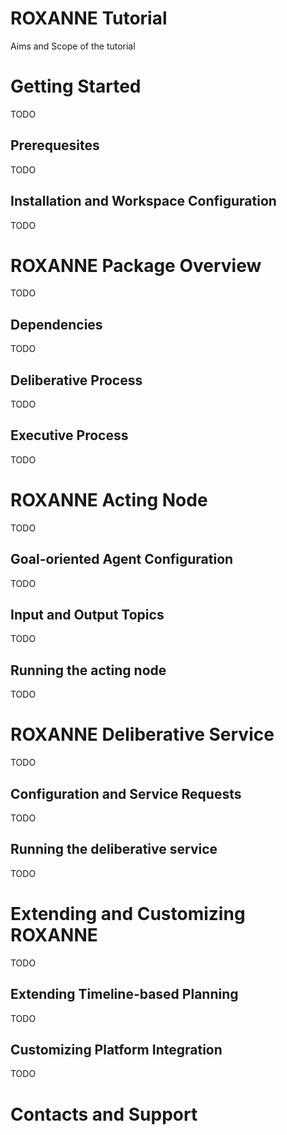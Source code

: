 
# ROXANNE Tutorial

Aims and Scope of the tutorial

# Getting Started

TODO

## Prerequesites

TODO

## Installation and Workspace Configuration

TODO





# ROXANNE Package Overview

TODO


## Dependencies

TODO 

## Deliberative Process

TODO

## Executive Process

TODO






# ROXANNE Acting Node

TODO

## Goal-oriented Agent Configuration

TODO

## Input and Output Topics

TODO

## Running the acting node

TODO

# ROXANNE Deliberative Service

TODO 

## Configuration and Service Requests

TODO

## Running the deliberative service

TODO



# Extending and Customizing ROXANNE 

TODO

## Extending Timeline-based Planning 

TODO


## Customizing Platform Integration

TODO


# Contacts and Support


